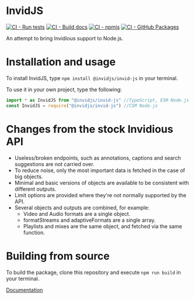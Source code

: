 # InvidJS

[![CI - Run tests](https://github.com/InvidJS/InvidJS/actions/workflows/tests.yml/badge.svg)](https://github.com/InvidJS/InvidJS/actions/workflows/tests.yml)
[![CI - Build docs](https://github.com/InvidJS/InvidJS/actions/workflows/docs.yml/badge.svg)](https://github.com/InvidJS/InvidJS/actions/workflows/docs.yml)
[![CI - npmjs](https://github.com/InvidJS/InvidJS/actions/workflows/npm-publish.yml/badge.svg)](https://github.com/InvidJS/InvidJS/actions/workflows/npm-publish.yml)
[![CI - GitHub Packages](https://github.com/InvidJS/InvidJS/actions/workflows/gh-packages.yml/badge.svg)](https://github.com/InvidJS/InvidJS/actions/workflows/gh-packages.yml)

An attempt to bring Invidious support to Node.js.

# Installation and usage

To install InvidJS, type `npm install @invidjs/invid-js` in your terminal.

To use it in your own project, type the following:

```js
import * as InvidJS from "@invidjs/invid-js" //TypeScript, ESM Node.js
const InvidJS = require("@invidjs/invid-js") //CSM Node.js
```

# Changes from the stock Invidious API
- Useless/broken endpoints, such as annotations, captions and search suggestions are not carried over.
- To reduce noise, only the most important data is fetched in the case of big objects.
- Minimal and basic versions of objects are available to be consistent with different outputs.
- Limit options are provided where they're not normally supported by the API.
- Several objects and outputs are combined, for example:
  - Video and Audio formats are a single object. 
  - formatStreams and adaptiveFormats are a single array.
  - Playlists and mixes are the same object, and fetched via the same function.

# Building from source
To build the package, clone this repository and execute `npm run build` in your terminal.

[Documentation](https://invidjs.github.io/docs/modules.html)
